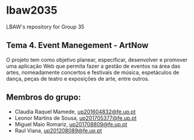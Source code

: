 # lbaw2035

LBAW's repository for Group 35

## Tema 4. Event Manegement - ArtNow

O projeto tem como objetivo planear, especificar, desenvolver e promover uma aplicação Web que permita fazer a gestão de eventos na área das artes, nomeadamente concertos e festivais de música, espetáculos de dança, peças de teatro e exposições de arte, entre outros.

## Membros do grupo:

* Claudia Raquel Mamede, up201604832@fe.up.pt 
* Leonor Martins de Sousa, up201705377@fe.up.pt
* Miguel Maio Romariz, up201708809@fe.up.pt
* Raul Viana, up201208089@fe.up.pt
